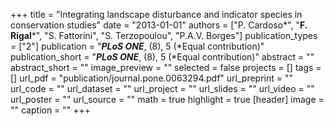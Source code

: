 +++
title = "Integrating landscape disturbance and indicator species in conservation studies"
date = "2013-01-01"
authors = ["P. Cardoso*", "**F. Rigal***", "S. Fattorini", "S. Terzopoulou", "P.A.V. Borges"]
publication_types = ["2"]
publication = "**_PLoS ONE_**, (8), 5 (*Equal contribution)"
publication_short = "**_PLoS ONE_**, (8), 5 (*Equal contribution)"
abstract = ""
abstract_short = ""
image_preview = ""
selected = false
projects = []
tags = []
url_pdf = "publication/journal.pone.0063294.pdf"
url_preprint = ""
url_code = ""
url_dataset = ""
url_project = ""
url_slides = ""
url_video = ""
url_poster = ""
url_source = ""
math = true
highlight = true
[header]
image = ""
caption = ""
+++
